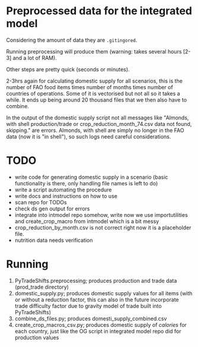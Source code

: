 # Preprocessed data for the integrated model

Considering the amount of data they are ```.gitingored```. 

Running preprocessing will produce them (warning: takes several hours [2-3] and a lot of RAM).

Other steps are pretty quick (seconds or minutes).

2-3hrs again for calculating domestic supply for all scenarios, this is the number of FAO food items times number of months times number of countries of operations.
Some of it is vectorised but not all so it takes a while.
It ends up being around 20 thousand files that we then also have to combine.

In the output of the domestic supply script not all messages like "Almonds, with shell production/trade or crop_reduction_month_74.csv data not found, skipping." are errors. Almonds, with shell are simply no longer in the FAO data (now it is "in shell"), so such logs need careful considerations.

# TODO
- write code for generating domestic supply in a scenario (basic functionality is there, only handling file names is left to do)
- write a script automating the procedure
- write docs and instructions on how to use
- scan repo for TODOs
- check ds gen output for errors
- integrate into intmodel repo somehow, write now we use importutilities and create_crop_macro from intmodel which is a bit messy
- crop_reduction_by_month.csv is not correct right now it is a placeholder file.
- nutrition data needs verification

# Running

1. PyTradeShifts.preprocessing; produces production and trade data (prod_trade directory)
2. domestic_supply.py; produces domestic supply values for all items (with or without a reduction factor, this can also in the future incorporate trade difficulty factor due to gravity model of trade built into PyTradeShifts)
3. combine_ds_files.py; produces domesti_supply_combined.csv
4. create_crop_macros_csv.py; produces domestic supply of *calories* for each country, just like the OG script in integrated model repo did for production values